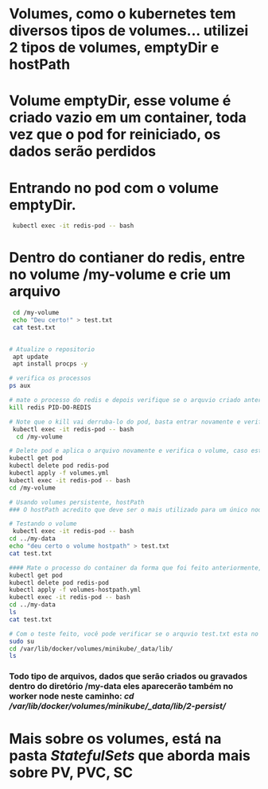 # Volumes, como o kubernetes tem diversos tipos de volumes... utilizei 2 tipos de volumes, emptyDir e hostPath

# Volume emptyDir, esse volume é criado vazio em um container, toda vez que o pod for reiniciado, os dados serão perdidos

# Entrando no pod com o volume emptyDir. 
```bash
 kubectl exec -it redis-pod -- bash
 ```
 
# Dentro do contianer do redis, entre no volume /my-volume e crie um arquivo
```bash
 cd /my-volume 
 echo "Deu certo!" > test.txt
 cat test.txt
 

# Atualize o repositorio 
 apt update
 apt install procps -y

# verifica os processos
ps aux

# mate o processo do redis e depois verifique se o arquvio criado anteriormente ainda persiste, se persistir, funcionou! Ou seja, o emptyDir só vai ficar vazio novamente quando reiniciar ou refazer o pod. Para matar o processo do redis, execute: 
kill redis PID-DO-REDIS

# Note que o kill vai derruba-lo do pod, basta entrar novamente e verifificar o diretório criado.
 kubectl exec -it redis-pod -- bash
  cd /my-volume 

# Delete pod e aplica o arquivo novamente e verifica o volume, caso estiver vázio a explicação do emptyDir está correta!
kubectl get pod
kubectl delete pod redis-pod
kubectl apply -f volumes.yml
kubectl exec -it redis-pod -- bash
cd /my-volume

# Usando volumes persistente, hostPath
### O hostPath acredito que deve ser o mais utilizado para um único node, pois ele é específico de um unico node e não é recomendado utiliza-lo em outros nodes

# Testando o volume
 kubectl exec -it redis-pod -- bash
cd ../my-data
echo "deu certo o volume hostpath" > test.txt
cat test.txt

#### Mate o processo do container da forma que foi feito anteriormente, terá que atualizar o repositório e instalar o procps e verifica se deu tudo certo, caso o arquivo test.txt estiver dentro do container assim que ele for inciado novamente, deu tudo certo! Delete o pod também e verifique.
kubectl get pod
kubectl delete pod redis-pod
kubectl apply -f volumes-hostpath.yml
kubectl exec -it redis-pod -- bash
cd ../my-data
ls
cat test.txt

# Com o teste feito, você pode verificar se o arquvio test.txt esta no seu worker node, basta ir neste diretório abaixo que a pasta 2-persist criada estará lá:
sudo su
cd /var/lib/docker/volumes/minikube/_data/lib/
ls
```
### Todo tipo de arquivos, dados que serão criados ou gravados dentro do diretório /my-data eles aparecerão também no worker node neste caminho: *cd /var/lib/docker/volumes/minikube/_data/lib/2-persist/*


# Mais sobre os volumes, está na pasta *StatefulSets* que aborda mais sobre PV, PVC, SC